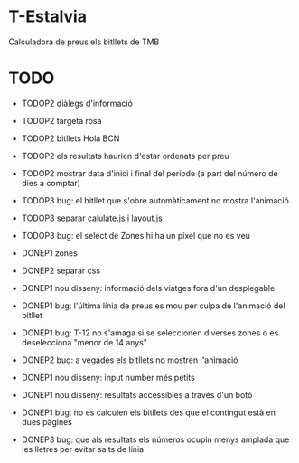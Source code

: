 T-Estalvia
==========

Calculadora de preus els bitllets de TMB


TODO
==========
* TODOP2 diàlegs d'informació
* TODOP2 targeta rosa
* TODOP2 bitllets Hola BCN
* TODOP2 els resultats haurien d'estar ordenats per preu
* TODOP2 mostrar data d'inici i final del període (a part del número de dies a comptar)
* TODOP3 bug: el bitllet que s'obre automàticament no mostra l'animació
* TODOP3 separar calulate.js i layout.js
* TODOP3 bug: el select de Zones hi ha un píxel que no es veu

* DONEP1 zones
* DONEP2 separar css
* DONEP1 nou disseny: informació dels viatges fora d'un desplegable
* DONEP1 bug: l'última línia de preus es mou per culpa de l'animació del bitllet
* DONEP1 bug: T-12 no s'amaga si se seleccionen diverses zones o es deselecciona "menor de 14 anys"
* DONEP2 bug: a vegades els bitllets no mostren l'animació

* DONEP1 nou disseny: input number més petits
* DONEP1 nou disseny: resultats accessibles a través d'un botó

* DONEP1 bug: no es calculen els bitllets des que el contingut està en dues pàgines
* DONEP3 bug: que als resultats els números ocupin menys amplada que les lletres per evitar salts de línia
